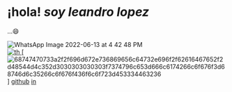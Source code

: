 ## <h1 aling="center">¡hola! *soy leandro lopez*</h1>...😄
![WhatsApp Image 2022-06-13 at 4 42 48 PM](https://user-images.githubusercontent.com/102327675/173434402-667c09a5-ed4a-45e7-ae2f-968649029715.jpeg)
<br>
[![th](https://user-images.githubusercontent.com/102327675/173439950-9877ad00-a5f8-4048-b573-148c0be991b6.jpeg)
](https://www.facebook.com/leandro.lopez.a) [![68747470733a2f2f696d672e736869656c64732e696f2f62616467652f2d48544d4c352d3030303030303f7374796c653d666c6174266c6f676f3d68746d6c35266c6f676f436f6c6f723d453334463236](https://user-images.githubusercontent.com/102327675/173441653-9345d4ac-84e7-4a5c-b9d8-6002c25e5b5f.svg)
] 
[github](https://github.com/SatYu26/SatYu26/blob/master/Assets/Handshake.gif)
[in](https://www.linkedin.com/badges/profile/create?vanityname=leo-lopez-117776241&preferredlocale=es_ES&trk=public_profile-settings_badge)

<!--
**leandrolope/leandrolope** is a ✨ _special_ ✨ repository because its `README.md` (this file) appears on your GitHub profile.

Here are some ideas to get you started:

- 🔭 I’m currently working on ...
- 🌱 I’m currently learning ...
- 👯 I’m looking to collaborate on ...
- 🤔 I’m looking for help with ...
- 💬 Ask me about ...
- 📫 How to reach me: ...
- 😄 Pronouns: ...
- ⚡ Fun fact: ...
-->


